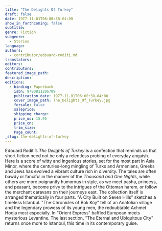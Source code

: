 ```yaml
---
title: "The Delights Of Turkey"
draft: false
date: 1977-11-01T06:00:38-04:00
show_in_forthcoming: false
subtitle:
genre: Fiction
subgenre:
  - Stories
language:
authors:
  - contributor/edouard-roditi.md
translators:
editors:
contributors:
featured_image_path:
description:
editions:
  - binding: Paperback
    isbn: 9780811206709
    publication_date: 1977-11-01T06:00:38-04:00
    cover_image_path: The_Delights_Of_Turkey.jpg
    forsale: false
    saleprice:
    shipping_charge:
    price_us: 15.95
    price_cn:
    trim_size:
    Page_count:
_slug: the-delights-of-turkey
---
```


Edouard Roditi’s _The Delights of Turkey_ is a confection that reminds us that short fiction need not be only a relentless probing of everyday anguish. Here is a score of witty and ingenious stories, set for the most part in Asia Minor, where the centuries-long mingling of Turks and Armenians, Greeks and Jews has evolved a vibrant culture rich in diversity. The tales are often bawdy or fanciful in the manner of the _Thousand and One Nights_, while others are more poignantly humorous in style, as we meet pasha, princess, and peasant, become privy to the intrigues of the Ottoman harem, or follow the merchant caravans on their journeys east. The collection itself is arranged thematically in four parts. "A City Built on Seven Hills" sketches a timeless Istanbul. "The Chronicles of Bok Köy" tell of an Anatolian village and the legendary prowess of its young men, the redoubtable Achmet Hodja most especially. In "Orient Express" baffled European meets mysterious Levantine. The last section, "The Eternal and Ubiquitous City" returns once more to Istanbul, this time in its contemporary guise.

